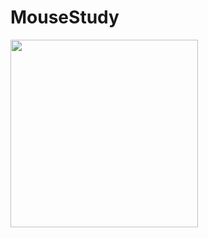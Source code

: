 # MouseStudy
<img src="https://images.emojiterra.com/openmoji/v13.1/512px/1f401.png"  width="300" height="300">
